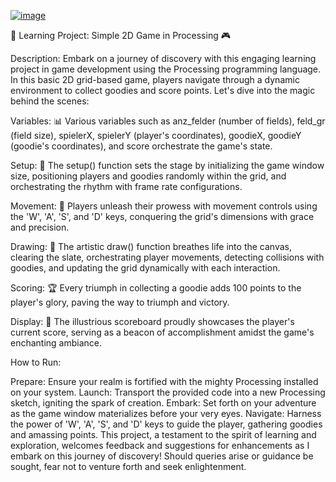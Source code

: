 [![image](https://github.com/ibrazqrj/processing-minigame/assets/153816768/c5f7c034-d0b3-45a9-bf53-6a7d31470c1b)](https://prnt.sc/l9IHLPLDqyHo)


🌟 Learning Project: Simple 2D Game in Processing 🎮

Description:
Embark on a journey of discovery with this engaging learning project in game development using the Processing programming language. In this basic 2D grid-based game, players navigate through a dynamic environment to collect goodies and score points. Let's dive into the magic behind the scenes:

Variables: 📊 Various variables such as anz_felder (number of fields), feld_gr (field size), spielerX, spielerY (player's coordinates), goodieX, goodieY (goodie's coordinates), and score orchestrate the game's state.

Setup: 🎨 The setup() function sets the stage by initializing the game window size, positioning players and goodies randomly within the grid, and orchestrating the rhythm with frame rate configurations.

Movement: 🚶 Players unleash their prowess with movement controls using the 'W', 'A', 'S', and 'D' keys, conquering the grid's dimensions with grace and precision.

Drawing: 🎨 The artistic draw() function breathes life into the canvas, clearing the slate, orchestrating player movements, detecting collisions with goodies, and updating the grid dynamically with each interaction.

Scoring: 🏆 Every triumph in collecting a goodie adds 100 points to the player's glory, paving the way to triumph and victory.

Display: 💬 The illustrious scoreboard proudly showcases the player's current score, serving as a beacon of accomplishment amidst the game's enchanting ambiance.

How to Run:

Prepare: Ensure your realm is fortified with the mighty Processing installed on your system.
Launch: Transport the provided code into a new Processing sketch, igniting the spark of creation.
Embark: Set forth on your adventure as the game window materializes before your very eyes.
Navigate: Harness the power of 'W', 'A', 'S', and 'D' keys to guide the player, gathering goodies and amassing points.
This project, a testament to the spirit of learning and exploration, welcomes feedback and suggestions for enhancements as I embark on this journey of discovery! Should queries arise or guidance be sought, fear not to venture forth and seek enlightenment.

